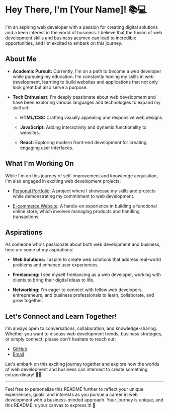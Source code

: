# Hey There, I'm [Your Name]! 📚💻

I'm an aspiring web developer with a passion for creating digital solutions and a keen interest in the world of business. I believe that the fusion of web development skills and business acumen can lead to incredible opportunities, and I'm excited to embark on this journey.

## About Me

- **Academic Pursuit:** Currently, I'm on a path to become a web developer while pursuing my education. I'm constantly honing my skills in web development, learning to build websites and applications that not only look great but also serve a purpose.

- **Tech Enthusiast:** I'm deeply passionate about web development and have been exploring various languages and technologies to expand my skill set:

  - **HTML/CSS:** Crafting visually appealing and responsive web designs.

  - **JavaScript:** Adding interactivity and dynamic functionality to websites.

  - **React:** Exploring modern front-end development for creating engaging user interfaces.

## What I'm Working On

While I'm on this journey of self-improvement and knowledge acquisition, I'm also engaged in exciting web development projects:

- [Personal Portfolio](link-to-portfolio): A project where I showcase my skills and projects while demonstrating my commitment to web development.

- [E-commerce Website](link-to-ecommerce): A hands-on experience in building a functional online store, which involves managing products and handling transactions.

## Aspirations

As someone who's passionate about both web development and business, here are some of my aspirations:

- **Web Solutions:** I aspire to create web solutions that address real-world problems and enhance user experiences.

- **Freelancing:** I see myself freelancing as a web developer, working with clients to bring their digital ideas to life.

- **Networking:** I'm eager to connect with fellow web developers, entrepreneurs, and business professionals to learn, collaborate, and grow together.

## Let's Connect and Learn Together!

I'm always open to conversations, collaboration, and knowledge-sharing. Whether you want to discuss web development trends, business strategies, or simply connect, please don't hesitate to reach out:

- [GitHub](https://github.com/YourGitHubUsername)
- [Email](youremail@email.com)

Let's embark on this exciting journey together and explore how the worlds of web development and business can intersect to create something extraordinary! 🚀🌐

---

Feel free to personalize this README further to reflect your unique experiences, goals, and interests as you pursue a career in web development with a business-minded approach. Your journey is unique, and this README is your canvas to express it! 🌟
